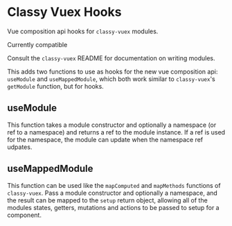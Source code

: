 # Classy Vuex Hooks

Vue composition api hooks for `classy-vuex` modules.

Currently compatible

Consult the `classy-vuex` README for documentation on writing modules.

This adds two functions to use as hooks for the new vue composition api: `useModule` and `useMappedModule`, which both work similar to `classy-vuex`'s `getModule` function, but for hooks.

## useModule

This function takes a module constructor and optionally a namespace (or ref to a namespace) and returns a ref to the module instance. If a ref is used for the namespace, the module can update when the namespace ref udpates.

## useMappedModule

This function can be used like the `mapComputed` and `mapMethods` functions of `classy-vuex`. Pass a module constructor and optionally a namespace, and the result can be mapped to the `setup` return object, allowing all of the modules states, getters, mutations and actions to be passed to setup for a component.
